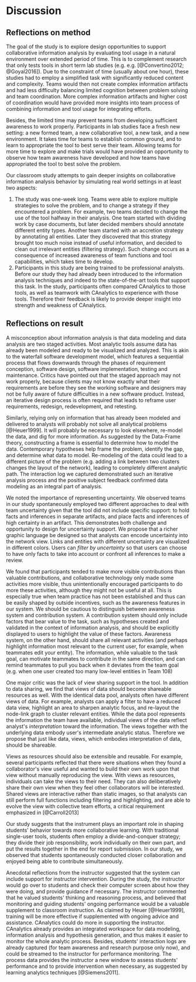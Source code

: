 # Discussion

## Reflections on method

The goal of the study is to explore design opportunities to support collaborative information analysis by evaluating tool usage in a natural environment over extended period of time. This is to complement research that only tests tools in short term lab studies (e.g. e.g. [@Convertino2012; @Goyal2016]). Due to the constraint of time (usually about one hour), these studies had to employ a simplified task with significantly reduced content and complexity. Teams would then not create complex information artifacts and had less difficulty balancing limited cognition between problem solving and team coordination. More complex information artifacts and higher cost of coordination would have provided more insights into team process of combining information and tool usage for integrating efforts.

Besides, the limited time may prevent teams from developing sufficient awareness to work properly. Participants in lab studies face a fresh new setting: a new formed team, a new collaborative tool, a new task, and a new environment. It takes time for teams to establish common ground, and to learn to appropriate the tool to best serve their team. Allowing teams for more time to explore and make trials would have provided an opportunity to observe how team awareness have developed and how teams have appropriated the tool to best solve the problem.

Our classroom study attempts to gain deeper insights on collaborative information analysis behavior by simulating real world settings in at least two aspects:

1. The study was one-week long. Teams were able to explore multiple strategies to solve the problem, and to change a strategy if they encountered a problem. For example, two teams decided to change the use of the tool halfway in their analysis. One team started with dividing work by case documents, but later decided members should annotate different entity types. Another team started with an accretion strategy by annotating all entities. Later they discovered that this strategy brought too much noise instead of useful information, and decided to clean out irrelevant entities (filtering strategy). Such change occurs as a consequence of increased awareness of team functions and tool capabilities, which takes time to develop.
2. Participants in this study are being trained to be professional analysts. Before our study they had already been introduced to the information analysis techniques and indeed to the state-of-the-art tools that support this task. In the study, participants often compared CAnalytics to those tools, as well as teamwork with CAnalytics to experience with those tools. Therefore their feedback is likely to provide deeper insight into strength and weakness of CAnalytics.


## Reflections on result

A misconception about information analysis is that data modeling and data analysis are two staged activities. Most analytic tools assume data has already been modeled and ready to be visualized and analyzed. This is akin to the waterfall software development model, which features a sequential process that flows downwards through the phases of requirement conception, software design, software implementation, testing and maintenance. Critics have pointed out that the staged approach may not work properly, because clients may not know exactly what their requirements are before they see the working software and designers may not be fully aware of future difficulties in a new software product. Instead, an iterative design process is often required that leads to reframe user requirements, redesign, redevelopment, and retesting.

Similarly, relying only on information that has already been modeled and delivered to analysts will probably not solve all analytical problems [@Heuer1999]. It will probably be necessary to look elsewhere, re-model the data, and dig for more information. As suggested by the Data-Frame theory, constructing a frame is essential to determine how to model the data. Contemporary hypotheses help frame the problem, identify the gap, and determine what data to model. Re-modeling of the data could lead to a different picture of the problem (e.g. adding a link between two clusters changes the layout of the network), leading to completely different analytic path. The interaction log we captured demonstrated such an iterative analysis process and the positive subject feedback confirmed data modeling as an integral part of analysis.

We noted the importance of representing uncertainty. We observed teams in our study spontaneously employed two different approaches to deal with team uncertainty given that the tool did not include specific support: to hold facts and inferences in separate artifacts, and place facts and inferences of high certainty in an artifact. This demonstrates both challenge and opportunity to design for uncertainty support. We propose that a richer graphic language be designed so that analysts can encode uncertainty into the network view. Links and entities with different uncertainty are visualized in different colors. Users can *filter by uncertainty* so that users can choose to have only facts to take into account or confront all inferences to make a review.

We found that participants tended to make more visible contributions than valuable contributions, and collaborative technology only made some activities more visible, thus unintentionally encouraged participants to do more these activities, although they might not be useful at all. This is especially true when team practice has not been established and thus can be easily shaped by  outside incentives, such as the awareness features in our system. We should be cautious to distinguish between awareness system and contribution system. A contribution system should only include factors that bear value to the task, such as hypotheses created and validated in the context of information analysis, and should be explicitly displayed to users to highlight the value of these factors. Awareness system, on the other hand, should share all relevant activities (and perhaps highlight information most relevant to the current user, for example, when teammates edit your entity). The information, while valuable to the task goal, can motivate teammates to contribute in the same direction, and can remind teammates to pull you back when it deviates from the team goal (e.g. when one user created too many low-level entities in Team 108)

One major critic was the lack of view sharing support in the tool. In addition to data sharing, we find that views of data should become shareable resources as well. With the identical data pool, analysts often have different views of data. For example, analysts can apply a filter to have a reduced data view, highlight an area to sharpen analytic focus, and re-layout the node-link graph to cluster relevant entities. While the data pool represents the information the team have available, individual views of the data reflect analyst's *interpretation* toward the information. The views together with the underlying data embody user's intermediate analytic status. Therefore we propose that just like data, views, which embodies interpretation of data, should be shareable.

Views as resources should also be extensible and reusable. For example, several participants reflected that there were situations when they found a collaborator's view useful and wanted to build their own work upon that view without manually reproducing the view. With views as resources, individuals can take the views to their need. They can also deliberatively share their own view when they feel other collaborators will be interested. Shared views are interactive rather than static images, so that analysts can still perform full functions including filtering and highlighting, and are able to evolve the view with collective team efforts, a critical requirement emphasized in [@Carroll2013]

Our study suggests that the instrument plays an important role in shaping students' behavior towards more collaborative learning. With traditional single-user tools, students often employ a divide-and-conquer strategy; they divide their job responsibility, work individually on their own part, and put the results together in the end for report submission. In our study, we observed that students spontaneously conducted closer collaboration and enjoyed being able to contribute simultaneously.

Anecdotal reflections from the instructor suggested that the system can include support for instructor intervention. During the study, the instructor would go over to students and check their computer screen about how they were doing, and provide guidance if necessary. The instructor commented that he valued students' thinking and reasoning process, and believed that monitoring and guiding students' ongoing performance would be a valuable supplement to classroom instruction. As claimed by Heuer [@Heuer1999], training will be more effective if supplemented with ongoing advice and assistance. CAnalytics could do more in supporting the instructor. CAnalytics already provides an integrated workspace for data modeling, information analysis and hypothesis generation, and thus makes it easier to monitor the whole analytic process. Besides, students' interaction logs are already captured (for team awareness and research purpose only now), and could be streamed to the instructor for performance monitoring. The process data provides the instructor a new window to assess students' performance and to provide intervention when necessary, as suggested by learning analytics techniques [@Siemens2011].
